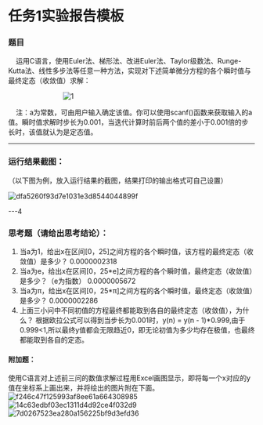 # 任务1实验报告模板

### 题目

&nbsp;&nbsp;&nbsp;&nbsp;运用C语言，使用Euler法、梯形法、改进Euler法、Taylor级数法、Runge-Kutta法、线性多步法等任意一种方法，实现对下述简单微分方程的各个瞬时值与最终定态（收敛值）求解：

&emsp;&emsp;&emsp;&emsp;&emsp;&emsp;&emsp;&emsp;![1](https://latex.codecogs.com/svg.latex?\\left\\{\\begin{matrix}y'&plus;y=0&space;\\\\y(0)=a\\end{matrix}\\right.)

&nbsp;&nbsp;&nbsp;&nbsp;注：a为常数，可由用户输入确定该值。你可以使用scanf()函数来获取输入的a值。瞬时值求解时步长为0.001，当迭代计算时前后两个值的差小于0.001倍的步长时，该值就认为是定态值。

***

### 运行结果截图：

（以下图为例，放入运行结果的截图，结果打印的输出格式可自己设置）

![dfa5260f93d7e1031e3d8544044899f](https://github.com/puppy112358/Geek_Appraisal/assets/115990103/1c87055b-f0d1-4ca3-ab43-07d7e1135c4a)

---4

### 思考题（请给出思考结论）：

1. 当a为1，给出x在区间[0，25]之间方程的各个瞬时值，该方程的最终定态（收敛值）是多少？
0.0000002318
2. 当a为e，给出x在区间[0，25*e]之间方程的各个瞬时值，最终定态（收敛值）是多少？（e为指数）
0.0000005672
3. 当a为π，给出x在区间[0，25*π]之间方程的各个瞬时值，最终定态（收敛值）是多少？
0.0000002286
4. 上面三小问中不同初值的方程最终都能取到各自的最终定态（收敛值），为什么？
根据欧拉公式可以得到当步长为0.001时，y(n) = y(n - 1)*0.999,由于0.999<1,所以最终y值都会无限趋近0，即无论初值为多少均存在极值，也最终都能取到各自的定态。

#### 附加题：

使用C语言对上述前三问的数值求解过程用Excel画图显示，即将每一个x对应的y值在坐标系上画出来，并将绘出的图片附在下面。
![f246c47f125993af8ee61a664308985](https://github.com/puppy112358/Geek_Appraisal/assets/115990103/e20d22be-ba18-4aa5-b697-9330c644ce09)
![14c63edbf03ec1311d4d92ce4f032d9](https://github.com/puppy112358/Geek_Appraisal/assets/115990103/65865c5c-c2ed-40e9-9360-24eba0b7264b)
![7d0267523ea280a156225bf9d3efd36](https://github.com/puppy112358/Geek_Appraisal/assets/115990103/3f1dc426-0315-4d18-a8fc-1368ad9dde6f)


